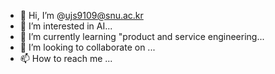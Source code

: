 - 👋 Hi, I’m @ujs9109@snu.ac.kr
- 👀 I’m interested in AI...
- 🌱 I’m currently learning "product and service engineering...
- 💞️ I’m looking to collaborate on ...
- 📫 How to reach me ...

<!---
ujs9109/ujs9109 is a ✨ special ✨ repository because its `README.md` (this file) appears on your GitHub profile.
You can click the Preview link to take a look at your changes.
--->
